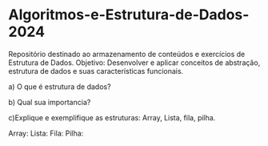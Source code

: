 # Algoritmos-e-Estrutura-de-Dados-2024
Repositório destinado ao armazenamento de conteúdos e exercícios de Estrutura de Dados.
Objetivo: Desenvolver e aplicar conceitos de abstração, estrutura de dados e suas características funcionais.

a) O que é estrutura de dados?

b) Qual sua importancia?

c)Explique e exemplifique as estruturas: Array, Lista, fila, pilha.

Array:
Lista: 
Fila:
Pilha:

